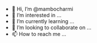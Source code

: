 - 👋 Hi, I’m @mambocharmi
- 👀 I’m interested in ...
- 🌱 I’m currently learning ...
- 💞️ I’m looking to collaborate on ...
- 📫 How to reach me ...

<!---
mambocharmi/mambocharmi is a ✨ special ✨ repository because its `README.md` (this file) appears on your GitHub profile.
You can click the Preview link to take a look at your changes.
--->
